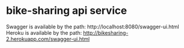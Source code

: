 # bike-sharing api service

Swagger is available by the path: http://localhost:8080/swagger-ui.html
Heroku is available by the path: http://bikesharing-2.herokuapp.com/swagger-ui.html